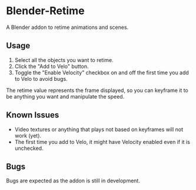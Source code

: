 # Blender-Retime

A Blender addon to retime animations and scenes.

## Usage

1. Select all the objects you want to retime.
2. Click the "Add to Velo" button.
3. Toggle the "Enable Velocity" checkbox on and off the first time you add to Velo to avoid bugs.

The retime value represents the frame displayed, so you can keyframe it to be anything you want and manipulate the speed.

## Known Issues

- Video textures or anything that plays not based on keyframes will not work (yet).
- The first time you add to Velo, it might have Velocity enabled even if it is unchecked.

## Bugs

Bugs are expected as the addon is still in development.

